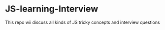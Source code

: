 # JS-learning-Interview

This repo wii discuss all kinds of JS tricky concepts and interview questions
